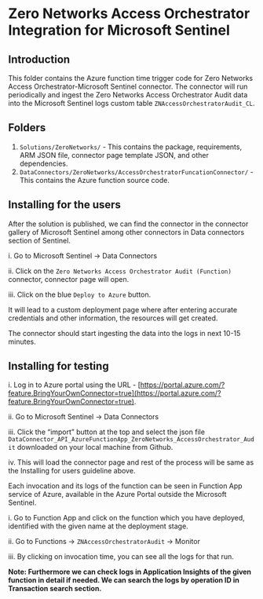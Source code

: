 # Zero Networks Access Orchestrator Integration for Microsoft Sentinel

## Introduction

This folder contains the Azure function time trigger code for Zero Networks Access Orchestrator-Microsoft Sentinel connector. The connector will run periodically and ingest the Zero Networks Access Orchestrator Audit data into the Microsoft Sentinel logs custom table `ZNAccessOrchestratorAudit_CL`. 

## Folders

1. `Solutions/ZeroNetworks/` - This contains the package, requirements, ARM JSON file, connector page template JSON, and other dependencies. 
2. `DataConnectors/ZeroNetworks/AccessOrchestratorFuncationConnector/` - This contains the Azure function source code.


## Installing for the users

After the solution is published, we can find the connector in the connector gallery of Microsoft Sentinel among other connectors in Data connectors section of Sentinel. 

i. Go to Microsoft Sentinel -> Data Connectors

ii. Click on the `Zero Networks Access Orchestrator Audit (Function)` connector, connector page will open. 

iii. Click on the blue `Deploy to Azure` button.   


It will lead to a custom deployment page where after entering accurate credentials and other information, the resources will get created. 


The connector should start ingesting the data into the logs in next 10-15 minutes.


## Installing for testing


i. Log in to Azure portal using the URL - [https://portal.azure.com/?feature.BringYourOwnConnector=true](https://portal.azure.com/?feature.BringYourOwnConnector=true).

ii. Go to Microsoft Sentinel -> Data Connectors

iii. Click the “import” button at the top and select the json file `DataConnector_API_AzureFunctionApp_ZeroNetworks_AccessOrchestrator_Audit` downloaded on your local machine from Github.

iv. This will load the connector page and rest of the process will be same as the Installing for users guideline above.

Each invocation and its logs of the function can be seen in Function App service of Azure, available in the Azure Portal outside the Microsoft Sentinel.

i. Go to Function App and click on the function which you have deployed, identified with the given name at the deployment stage.

ii. Go to Functions -> `ZNAccessOrchestratorAudit` -> Monitor

iii. By clicking on invocation time, you can see all the logs for that run. 

**Note: Furthermore we can check logs in Application Insights of the given function in detail if needed. We can search the logs by operation ID in Transaction search section.**
